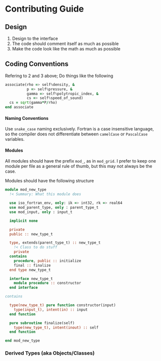 # Contributing Guide

## Design

1. Design to the interface
2. The code should comment itself as much as possible
3. Make the code look like the math as much as possible

## Coding Conventions

Refering to 2 and 3 above; Do things like the following

```fortran
associate(rho => self%density, &
          p => self%pressure, &
          gamma => self%polytropic_index, &
          cs => self%speed_of_sound)
  cs = sqrt(gamma*P/rho)
end associate
```


#### Naming Conventions
Use `snake_case` naming exclusively. Fortran is a case insensitive language, so the compiler does not differentiate between `camelCase` or `PascalCase` variables.




#### Modules

All modules should have the prefix `mod_`, as in `mod_grid`. I prefer to keep one module per file as a general rule of thumb, but this may not always be the case.

Modules should have the following structure

```fortran
module mod_new_type
  !< Summary: What this module does

  use iso_fortran_env, only: ik => int32, rk => real64
  use mod_parent_type, only : parent_type_t
  use mod_input, only : input_t

  implicit none

  private
  public :: new_type_t

  type, extends(parent_type_t) :: new_type_t
    !< Class to do stuff
    private
  contains
    procedure, public :: initialize
    final :: finalize
  end type new_type_t

  interface new_type_t
    module procedure :: constructor
  end interface

contains

  type(new_type_t) pure function constructor(input)
    type(input_t), intent(in) :: input
  end function

  pure subroutine finalize(self)
    type(new_type_t), intent(inout) :: self
  end function

end mod_new_type
```

### Derived Types (aka Objects/Classes)
